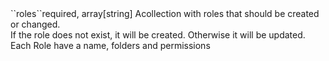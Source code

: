 <tr><td>``roles``</td><td>required, array[string]</td>
<td>Acollection with roles that should be created or changed.<br/>
If the role does not exist, it will be created. Otherwise it will be updated.
Each Role have a name, folders and permissions
</tr>

 